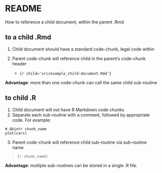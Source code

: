 
<!-- README.md is generated from README.Rmd. Please edit that file -->

# README

<!-- badges: start -->

<!-- badges: end -->

How to reference a child document, within the parent .Rmd

## to a child .Rmd

1.  Child document should have a standard code-chunk, legal code within

2.  Parent code-chunk will reference child in the parent’s code-chunk
    header
    
      - `{r child='src/example_child-document.Rmd'}`

**Advantage**: more than one code-chunk can call the same child
sub-routine

## to child .R

1.  Child document will not have R Markdown code chunks
2.  Separate each sub-routine with a comment, followed by appropriate
    code. For example:

<!-- end list -->

    # @kintr chunk_name
    plot(cars)

3.  Parent code-chunk will reference child sub-routine via sub-routine
    name

> `{r chunk_name}`

**Advantage**: multiple sub-routines can be stored in a single .R file.
